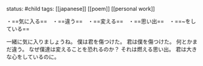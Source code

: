 status: #child 
tags: [[japanese]] [[poem]] [[personal work]]

・==気に入る==　・==違う==　・==変える==　・==思い出==　・==~をしている==

一緒に気に入りましょうね。
僕は君を傷つけた。
君は僕を傷つけた。
何とかまだ違う。
なぜ僕達は変えることを恐れるのか？
それは燃える思い出。
君は大きな心をしているのに。